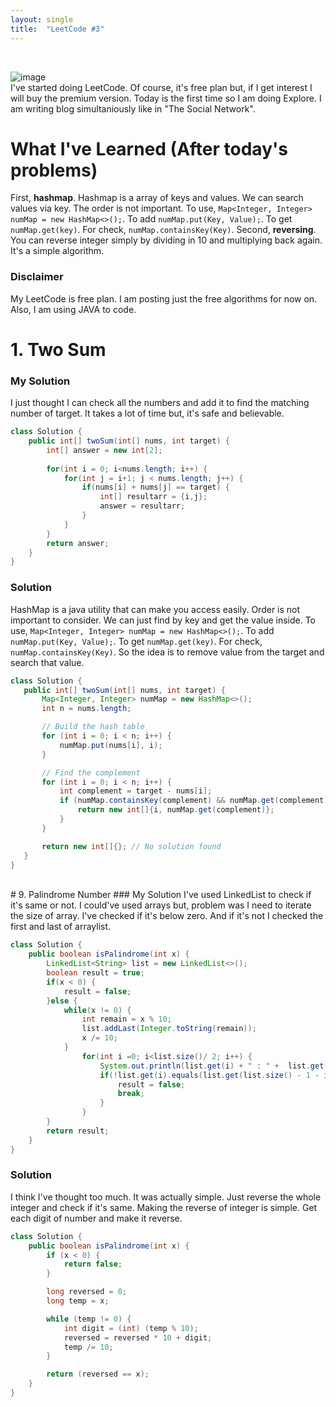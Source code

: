 ```yaml
---
layout: single
title:  "LeetCode #3"
---
```

<br>

![image](https://github.com/DutchVandaline/DutchVandaline.github.io/assets/142364450/42bf7dab-a9e3-43b3-b2b7-324d5d195fd5)
<br>
I've started doing LeetCode. Of course, it's free plan but, if I get interest I will buy the premium version. Today is the first time so I am doing Explore. I am writing blog simultaniously like in "The Social Network".
<br>

# What I've Learned (After today's problems)
First, **hashmap**. Hashmap is a array of keys and values. We can search values via key. The order is not important.  To use, `Map<Integer, Integer> numMap = new HashMap<>();`. To add `numMap.put(Key, Value);`. To get `numMap.get(key)`. For check, `numMap.containsKey(Key)`. 
Second, **reversing**. You can reverse integer simply by dividing in 10 and multiplying back again. It's a simple algorithm.
### Disclaimer
 My LeetCode is free plan. I am posting just the free algorithms for now on. Also, I am using JAVA to code.

# 1. Two Sum
### My Solution
I just thought I can check all the numbers and add it to find the matching number of target. It takes a lot of time but, it's safe and believable. 
```java
class Solution {
    public int[] twoSum(int[] nums, int target) {
    	int[] answer = new int[2];
    	
        for(int i = 0; i<nums.length; i++) {
        	for(int j = i+1; j < nums.length; j++) {
        		if(nums[i] + nums[j] == target) {
        			int[] resultarr = {i,j};
        			answer = resultarr;
        		}
        	}
        }
        return answer;
    }
}

```
### Solution
HashMap is a java utility that can make you access easily. Order is not important to consider. We can just find by key and get the value inside. To use, `Map<Integer, Integer> numMap = new HashMap<>();`. To add `numMap.put(Key, Value);`. To get `numMap.get(key)`. For check, `numMap.containsKey(Key)`. So the idea is to remove value from the target and search that value. 

 ```java
class Solution {
    public int[] twoSum(int[] nums, int target) {
        Map<Integer, Integer> numMap = new HashMap<>();
        int n = nums.length;

        // Build the hash table
        for (int i = 0; i < n; i++) {
            numMap.put(nums[i], i);
        }

        // Find the complement
        for (int i = 0; i < n; i++) {
            int complement = target - nums[i];
            if (numMap.containsKey(complement) && numMap.get(complement) != i) {
                return new int[]{i, numMap.get(complement)};
            }
        }

        return new int[]{}; // No solution found
    }
}
```
<br>
# 9. Palindrome Number
### My Solution
I've used LinkedList to check if it's same or not. I could've used arrays but, problem was I need to iterate the size of array. I've checked if it's below zero. And if it's not I checked the first and last of arraylist.

```java
class Solution {
    public boolean isPalindrome(int x) {
        LinkedList<String> list = new LinkedList<>();
        boolean result = true;
        if(x < 0) {
        	result = false;
        }else {
        	while(x != 0) {
            	int remain = x % 10;
            	list.addLast(Integer.toString(remain));
            	x /= 10;
            }
            	for(int i =0; i<list.size()/ 2; i++) {
                	System.out.println(list.get(i) + " : " +  list.get(list.size() - 1 - i));
                	if(!list.get(i).equals(list.get(list.size() - 1 - i))) {
                		result = false;
                		break;
                	} 
                }
        }
        return result;
    }
}
```
### Solution
I think I've thought too much. It was actually simple. Just reverse the whole integer and check if it's same. Making the reverse of integer is simple. Get each digit of number and make it reverse. 
                
```java
class Solution {
    public boolean isPalindrome(int x) {
        if (x < 0) {
            return false;
        }

        long reversed = 0;
        long temp = x;

        while (temp != 0) {
            int digit = (int) (temp % 10);
            reversed = reversed * 10 + digit;
            temp /= 10;
        }

        return (reversed == x);
    }
}
```
